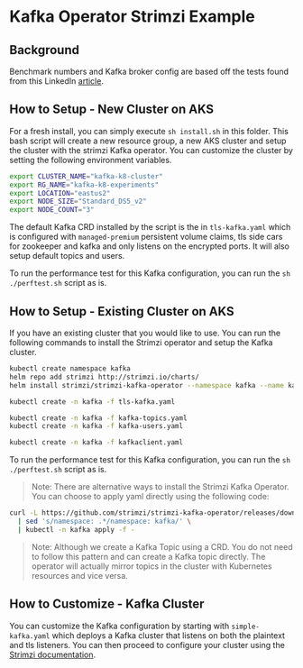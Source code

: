 # Kafka Operator Strimzi Example

## Background

Benchmark numbers and Kafka broker config are based off the tests found from this LinkedIn [article](https://engineering.linkedin.com/kafka/benchmarking-apache-kafka-2-million-writes-second-three-cheap-machines).

## How to Setup - New Cluster on AKS

For a fresh install, you can simply execute `sh install.sh` in this folder. This bash script will create a new resource group, a new AKS cluster and setup the cluster with the strimzi Kafka operator. You can customize the cluster by setting the following environment variables.

```bash
export CLUSTER_NAME="kafka-k8-cluster"
export RG_NAME="kafka-k8-experiments"
export LOCATION="eastus2"
export NODE_SIZE="Standard_DS5_v2"
export NODE_COUNT="3"
```

The default Kafka CRD installed by the script is the in `tls-kafka.yaml` which is configured with `managed-premium` persistent volume claims, tls side cars for zookeeper and kafka and only listens on the encrypted ports. It will also setup default topics and users.

To run the performance test for this Kafka configuration, you can run the `sh ./perftest.sh` script as is.

## How to Setup - Existing Cluster on AKS

If you have an existing cluster that you would like to use. You can run the following commands to install the Strimzi operator and setup the Kafka cluster.


```bash
kubectl create namespace kafka
helm repo add strimzi http://strimzi.io/charts/
helm install strimzi/strimzi-kafka-operator --namespace kafka --name kafka-operator

kubectl create -n kafka -f tls-kafka.yaml

kubectl create -n kafka -f kafka-topics.yaml
kubectl create -n kafka -f kafka-users.yaml

kubectl create -n kafka -f kafkaclient.yaml
```

To run the performance test for this Kafka configuration, you can run the `sh ./perftest.sh` script as is.

> Note: There are alternative ways to install the Strimzi Kafka Operator. You can choose to apply yaml directly using the following code:

```bash
curl -L https://github.com/strimzi/strimzi-kafka-operator/releases/download/0.12.1/strimzi-cluster-operator-0.12.1.yaml \
  | sed 's/namespace: .*/namespace: kafka/' \
  | kubectl -n kafka apply -f -
```

> Note: Although we create a Kafka Topic using a CRD. You do not need to follow this pattern and can create a Kafka topic directly. The operator will actually mirror topics in the cluster with Kubernetes resources and vice versa.

## How to Customize - Kafka Cluster

You can customize the Kafka configuration by starting with `simple-kafka.yaml` which deploys a Kafka cluster that listens on both the plaintext and tls listeners. You can then proceed to configure your cluster using the [Strimzi documentation](https://strimzi.io/docs/latest/).
